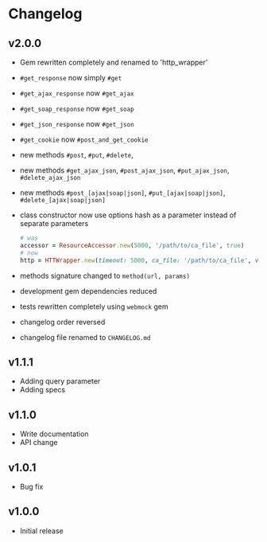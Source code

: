 # Changelog

## v2.0.0

* Gem rewritten completely and renamed to 'http_wrapper'
* `#get_response` now simply `#get`
* `#get_ajax_response` now `#get_ajax`
* `#get_soap_response` now `#get_soap`
* `#get_json_response` now `#get_json`
* `#get_cookie` now `#post_and_get_cookie`
* new methods `#post`, `#put`, `#delete`,
* new methods `#get_ajax_json`, `#post_ajax_json`, `#put_ajax_json`, `#delete_ajax_json`
* new methods `#post_[ajax|soap|json]`, `#put_[ajax|soap|json]`, `#delete_[ajax|soap|json]`
* class constructor now use options hash as a parameter instead of separate parameters

    ```ruby
    # was
    accessor = ResourceAccessor.new(5000, '/path/to/ca_file', true)
    # now
    http = HTTWrapper.new(timeout: 5000, ca_file: '/path/to/ca_file', validate_ssl_cert: true)
    ```

* methods signature changed to `method(url, params)`
* development gem dependencies reduced
* tests rewritten completely using `webmock` gem
* changelog order reversed
* changelog file renamed to `CHANGELOG.md`

## v1.1.1

* Adding query parameter
* Adding specs

## v1.1.0

* Write documentation
* API change

## v1.0.1

* Bug fix

## v1.0.0

* Initial release
